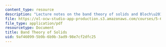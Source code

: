 ```yaml
---
content_type: resource
description: "Lecture notes on the band theory of solids and Bloch\u2019s theorem."
file: https://ol-ocw-studio-app-production.s3.amazonaws.com/courses/5-62-physical-chemistry-ii-spring-2008/9af460995b9b6b9b3ad998e7cf2dfc25_26_562ln08.pdf
file_type: application/pdf
resourcetype: Document
title: Band Theory of Solids
uid: 9af46099-5b9b-6b9b-3ad9-98e7cf2dfc25
---
```

